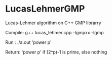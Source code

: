 # LucasLehmerGMP
Lucas-Lehmer algorithm on C++ GMP librarry


Compile: g++ lucas_lehmer.cpp  -lgmpxx -lgmp

Run :  ./a.out 'power p'

Return: 'power p' if (2^p)-1 is prime, else nothing
